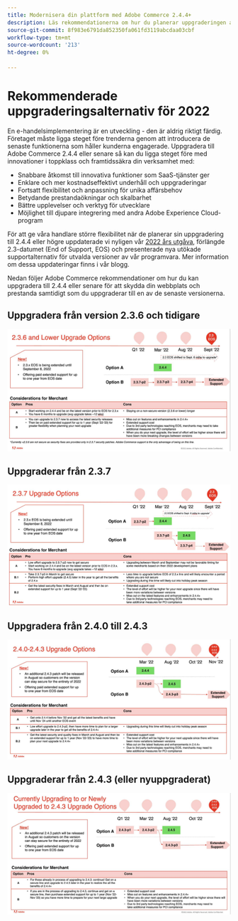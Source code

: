 ```yaml
---
title: Modernisera din plattform med Adobe Commerce 2.4.4+
description: Läs rekommendationerna om hur du planerar uppgraderingen av Adobe Commerce eller Magento Open Source 2022.
source-git-commit: 8f983e6791da852350fa061fd3119abcdaa03cbf
workflow-type: tm+mt
source-wordcount: '213'
ht-degree: 0%

---
```



# Rekommenderade uppgraderingsalternativ för 2022

En e-handelsimplementering är en utveckling - den är aldrig riktigt färdig. Företaget måste ligga steget före trenderna genom att introducera de senaste funktionerna som håller kunderna engagerade. Uppgradera till Adobe Commerce 2.4.4 eller senare så kan du ligga steget före med innovationer i toppklass och framtidssäkra din verksamhet med:

- Snabbare åtkomst till innovativa funktioner som SaaS-tjänster ger
- Enklare och mer kostnadseffektivt underhåll och uppgraderingar
- Fortsatt flexibilitet och anpassning för unika affärsbehov
- Betydande prestandaökningar och skalbarhet
- Bättre upplevelser och verktyg för utvecklare
- Möjlighet till djupare integrering med andra Adobe Experience Cloud-program

För att ge våra handlare större flexibilitet när de planerar sin uppgradering till 2.4.4 eller högre uppdaterade vi nyligen vår [2022 års utgåva](https://devdocs.magento.com/release/), förlängde 2.3-datumet (End of Support, EOS) och presenterade nya utökade supportalternativ för utvalda versioner av vår programvara. Mer information om dessa uppdateringar finns i vår blogg.

Nedan följer Adobe Commerce rekommendationer om hur du kan uppgradera till 2.4.4 eller senare för att skydda din webbplats och prestanda samtidigt som du uppgraderar till en av de senaste versionerna.

## Uppgradera från version 2.3.6 och tidigare

![](../../assets/upgrade-guide/2.3.6.jpg)

## Uppgraderar från 2.3.7

![](../../assets/upgrade-guide/2.3.7.jpg)

## Uppgradera från 2.4.0 till 2.4.3

![](../../assets/upgrade-guide/2.4.0-2.4.3.jpg)

## Uppgraderar från 2.4.3 (eller nyuppgraderat)

![](../../assets/upgrade-guide/2.4.3.jpg)

